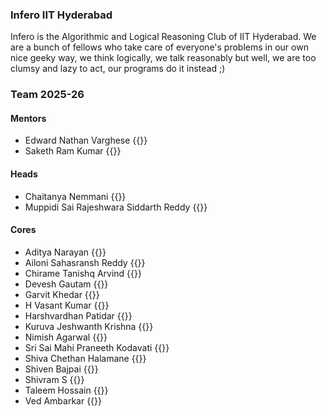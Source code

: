 ### Infero IIT Hyderabad

Infero is the Algorithmic and Logical Reasoning Club of IIT Hyderabad.
We are a bunch of fellows who take care of everyone's problems in our own nice geeky way, we think logically, we talk reasonably but well, we are too clumsy and lazy to act, our programs do it instead ;)

### Team 2025-26

#### Mentors
- Edward Nathan Varghese {{<cfhandle handle="envariant">}}
- Saketh Ram Kumar {{<cfhandle handle="weirdflexbutok">}}


#### Heads
- Chaitanya Nemmani {{<cfhandle handle="chaitanyan">}}
- Muppidi Sai Rajeshwara Siddarth Reddy {{<cfhandle handle="Siddarth_MSR">}}


#### Cores
- Aditya Narayan {{<cfhandle handle="Tw1light">}}
- Ailoni Sahasransh Reddy {{<cfhandle handle="atigdng">}}
- Chirame Tanishq Arvind {{<cfhandle handle="Titan493ASST">}}
- Devesh Gautam {{<cfhandle handle="i-AM-DEVIL">}}
- Garvit Khedar {{<cfhandle handle="Garvit_Khedar">}}
- H Vasant Kumar {{<cfhandle handle="SparkSTAR143">}}
- Harshvardhan Patidar {{<cfhandle handle="harsh15044">}}
- Kuruva Jeshwanth Krishna  {{<cfhandle handle="jkpromax">}}
- Nimish Agarwal {{<cfhandle handle="nimish.agarwal.2006">}}
- Sri Sai Mahi Praneeth Kodavati {{<cfhandle handle="Praneeth018">}}
- Shiva Chethan Halamane  {{<cfhandle handle="Adamant18">}}
- Shiven Bajpai {{<cfhandle handle="HyperBoolean">}}
- Shivram S {{<cfhandle handle="shivrm">}}
- Taleem Hossain {{<cfhandle handle="Darkai99">}}
- Ved Ambarkar {{<cfhandle handle="FranXenoz">}}
